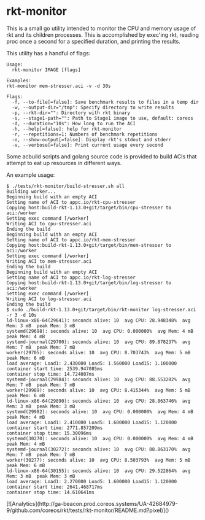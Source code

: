 # rkt-monitor

This is a small go utility intended to monitor the CPU and memory usage of rkt
and its children processes. This is accomplished by exec'ing rkt, reading proc
once a second for a specified duration, and printing the results.

This utility has a handful of flags:

```
Usage:
  rkt-monitor IMAGE [flags]

Examples:
rkt-monitor mem-stresser.aci -v -d 30s

Flags:
  -f, --to-file[=false]: Save benchmark results to files in a temp dir
  -w, --output-dir="/tmp": Specify directory to write results
  -p, --rkt-dir="": Directory with rkt binary
  -s, --stage1-path="": Path to Stage1 image to use, default: coreos
  -d, --duration="10s": How long to run the ACI
  -h, --help[=false]: help for rkt-monitor
  -r, --repetitions=1: Numbers of benchmark repetitions
  -o, --show-output[=false]: Display rkt's stdout and stderr
  -v, --verbose[=false]: Print current usage every second
```

Some acbuild scripts and golang source code is provided to build ACIs that
attempt to eat up resources in different ways.

An example usage:

```
$ ./tests/rkt-monitor/build-stresser.sh all
Building worker...
Beginning build with an empty ACI
Setting name of ACI to appc.io/rkt-cpu-stresser
Copying host:build-rkt-1.13.0+git/target/bin/cpu-stresser to aci:/worker
Setting exec command [/worker]
Writing ACI to cpu-stresser.aci
Ending the build
Beginning build with an empty ACI
Setting name of ACI to appc.io/rkt-mem-stresser
Copying host:build-rkt-1.13.0+git/target/bin/mem-stresser to aci:/worker
Setting exec command [/worker]
Writing ACI to mem-stresser.aci
Ending the build
Beginning build with an empty ACI
Setting name of ACI to appc.io/rkt-log-stresser
Copying host:build-rkt-1.13.0+git/target/bin/log-stresser to aci:/worker
Setting exec command [/worker]
Writing ACI to log-stresser.aci
Ending the build
$ sudo ./build-rkt-1.13.0+git/target/bin/rkt-monitor log-stresser.aci -r 3 -d 10s
ld-linux-x86-64(29641): seconds alive: 10  avg CPU: 28.948348%  avg Mem: 3 mB  peak Mem: 3 mB
systemd(29698): seconds alive: 10  avg CPU: 0.000000%  avg Mem: 4 mB  peak Mem: 4 mB
systemd-journal(29700): seconds alive: 10  avg CPU: 89.878237%  avg Mem: 7 mB  peak Mem: 7 mB
worker(29705): seconds alive: 10  avg CPU: 8.703743%  avg Mem: 5 mB  peak Mem: 6 mB
load average: Load1: 2.430000 Load5: 1.560000 Load15: 1.100000
container start time: 2539.947085ms
container stop time: 14.724007ms
systemd-journal(29984): seconds alive: 10  avg CPU: 88.553202%  avg Mem: 7 mB  peak Mem: 7 mB
worker(29989): seconds alive: 10  avg CPU: 8.415344%  avg Mem: 5 mB  peak Mem: 6 mB
ld-linux-x86-64(29890): seconds alive: 10  avg CPU: 28.863746%  avg Mem: 3 mB  peak Mem: 3 mB
systemd(29982): seconds alive: 10  avg CPU: 0.000000%  avg Mem: 4 mB  peak Mem: 4 mB
load average: Load1: 2.410000 Load5: 1.600000 Load15: 1.120000
container start time: 2771.857209ms
container stop time: 15.30096ms
systemd(30270): seconds alive: 10  avg CPU: 0.000000%  avg Mem: 4 mB  peak Mem: 4 mB
systemd-journal(30272): seconds alive: 10  avg CPU: 88.863170%  avg Mem: 7 mB  peak Mem: 7 mB
worker(30277): seconds alive: 10  avg CPU: 8.503793%  avg Mem: 5 mB  peak Mem: 6 mB
ld-linux-x86-64(30155): seconds alive: 10  avg CPU: 29.522864%  avg Mem: 3 mB  peak Mem: 3 mB
load average: Load1: 2.270000 Load5: 1.600000 Load15: 1.120000
container start time: 2641.468717ms
container stop time: 14.610641ms
```

<!-- BEGIN ANALYTICS --> [![Analytics](http://ga-beacon.prod.coreos.systems/UA-42684979-9/github.com/coreos/rkt/tests/rkt-monitor/README.md?pixel)]() <!-- END ANALYTICS -->
